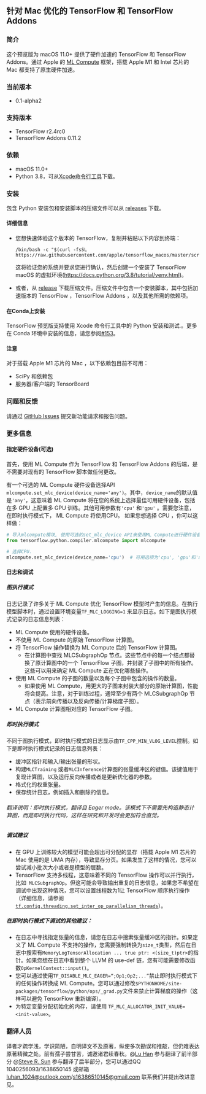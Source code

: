 ## 针对 Mac 优化的 TensorFlow 和 TensorFlow Addons

### 简介

这个预览版为 macOS 11.0+ 提供了硬件加速的 TensorFlow 和 TensorFlow Addons。通过 Apple 的 [ML Compute](https://developer.apple.com/documentation/mlcompute) 框架，搭载 Apple M1 和 Intel 芯片的 Mac 都支持了原生硬件加速。

### 当前版本

- 0.1-alpha2

### 支持版本

- TensorFlow r2.4rc0
- TensorFlow Addons 0.11.2

### 依赖

- macOS 11.0+
- Python 3.8，可从[Xcode命令行工具](https://developer.apple.com/download/more/?=command%20line%20tools)下载。

### 安装

包含 Python 安装包和安装脚本的压缩文件可以从 [releases](https://github.com/apple/tensorflow_macos/releases) 下载。

#### 详细信息

- 您想快速体验这个版本的 TensorFlow，复制并粘贴以下内容到终端：

  ```shell
  /bin/bash -c "$(curl -fsSL https://raw.githubusercontent.com/apple/tensorflow_macos/master/scripts/download_and_install.sh)"
  ```

  这将验证您的系统并要求您进行确认，然后创建一个安装了 TensorFlow macOS 的虚拟环境(https://docs.python.org/3.8/tutorial/venv.html)。

- 或者，从 [release](https://github.com/apple/tensorflow_macos/releases) 下载压缩文件。压缩文件中包含一个安装脚本，其中包括加速版本的 TensorFlow ，TensorFlow Addons ，以及其他所需的依赖项。

#### 在Conda上安装

TensorFlow 预览版支持使用 Xcode 命令行工具中的 Python 安装和测试.。更多在 Conda 环境中安装的信息，请您参阅[#153](https://github.com/apple/tensorflow_macos/issues/153)。

#### 注意

对于搭载 Apple M1 芯片的 Mac ，以下依赖包目前不可用：

- SciPy 和依赖包
- 服务器/客户端的 TensorBoard 

### 问题和反馈

请通过 [GitHub Issues](https://github.com/apple/tensorflow_macos/issues) 提交新功能请求和报告问题。

### 更多信息

#### 指定硬件设备(可选)

首先，使用 ML Compute 作为 TensorFlow 和 TensorFlow Addons 的后端，是不需要对现有的 TensorFlow 脚本做任何更改。

有一个可选的 ML Compute 硬件设备选择API `mlcompute.set_mlc_device(device_name='any')`。其中，`device_name`的默认值是`'any'`，这意味着 ML Compute 将在您的系统上选择最佳可用硬件设备，包括在多 GPU 上配置多 GPU 训练。其他可用参数有`'cpu'` 和`'gpu'` 。需要您注意，在即时执行模式下， ML Compute 将使用CPU。 如果您想选择 CPU ，你可以这样做：

  ```python
# 导入mlcompute模块, 使用可选的set_mlc_device API来使用ML Compute进行硬件设备选择.
from tensorflow.python.compiler.mlcompute import mlcompute

# 选择CPU.
mlcompute.set_mlc_device(device_name='cpu')  # 可用选项为'cpu', 'gpu'和'any'.
  ```

#### 日志和调试

##### 图执行模式

日志记录了许多关于 ML Compute 优化 TensorFlow 模型时产生的信息。在执行模型脚本时，通过设置环境变量`TF_MLC_LOGGING=1` 来显示日志。如下是图执行模式记录的日志信息列表：

- ML Compute 使用的硬件设备。
- 不使用 ML Compute 的原始 TensorFlow 计算图。
- 将 TensorFlow 操作替换为 ML Compute 后的 TensorFlow 计算图。
    - 在计算图中查找 MLCSubgraphOp 节点。这些节点中的每一个结点都替换了原计算图中的一个 TensorFlow 子图，并封装了子图中的所有操作。这些可以用来确定 ML Compute 正在优化哪些操作。
- 使用 ML Compute 的子图的数量以及每个子图中包含的操作的数量。
    - 如果使用 ML Compute，用更大的子图来封装大部分的原始计算图，性能将会提高。注意，对于训练过程，通常至少有两个 MLCSubgraphOp 节点（表示前向传播以及反向传播/计算梯度子图）。
- ML Compute 计算图相对应的 TensorFlow 子图。

##### 即时执行模式

不同于图执行模式，即时执行模式的日志显示由`TF_CPP_MIN_VLOG_LEVEL`控制。如下是即时执行模式记录的日志信息列表：

- 缓冲区指针和输入/输出张量的形状。
- 构建`MLCTraining` 或者`MLCInference`计算图的张量缓冲区的键值。该键值用于复现计算图，以及运行反向传播或者是更新优化器的参数。
- 格式化的权重张量。
- 保存统计日志，例如插入和删除的信息。
  
###### 翻译说明：即时执行模式，翻译自 Eager mode。该模式下不需要先构造静态计算图，而是即时执行代码，这样在研究和开发时会更加符合直觉。


##### 调试建议

- 在 GPU 上训练较大的模型可能会超出可分配的显存（搭载 Apple M1 芯片的 Mac 使用的是 UMA 内存），导致显存分页。如果发生了这样的情况，您可以尝试减小批次大小或者是模型的层数。
- TensorFlow 支持多线程，这意味着不同的 TensorFlow 操作可以并行执行，比如` MLCSubgraphOp`。但这可能会导致输出重复的日志信息，如果您不希望在调试中出现这种情况，您可以设置线程数为1让 TensorFlow 顺序执行操作（详细信息，请参阅[`tf.config.threading.set_inter_op_parallelism_threads`](https://www.tensorflow.org/api_docs/python/tf/config/threading/set_inter_op_parallelism_threads)）。

##### 在即时执行模式下调试的其他建议：

- 在日志中寻找指定张量的信息，请您在日志中搜索张量缓冲区的指针。如果定义了 ML Compute 不支持的操作，您需要强制转换为`size_t`类型，然后在日志中搜索有`MemoryLogTensorAllocation ... true ptr: <(size_t)ptr>`的指针。如果您想在日志中看到整个 LLVM 的 use-def 链，您有可能需要修改函数`OpKernelContext::input()`。
- 您可以通过使用`TF_DISABLE_MLC_EAGER=“;Op1;Op2;...”`禁止即时执行模式下的任何操作转换成 ML Compute。您可以通过修改`$PYTHONHOME/site-packages/tensorflow/python/ops/_grad.py`文件来禁止计算梯度的操作（这样可以避免 TensorFlow 重新编译）。
- 为特定变量分配初始化的内存，请使用 `TF_MLC_ALLOCATOR_INIT_VALUE=<init-value>`。

### 翻译人员

译者才疏学浅，学识简陋，自明译文不及原著，纵使多次勘误和推敲，但仍难表达原著精微之处。前有孺子尝甘苦，诚邀诸君续春秋。@[Lu Han](https://github.com/luhan1024) 参与翻译了前半部分 @[Steve R. Sun](https://github.com/sun1638650145) 参与翻译了后半部分，您可以通过QQ 1040256093/1638650145 或邮箱 luhan_1024@outlook.com/s16386510145@gmail.com 联系我们并提出改进意见。


